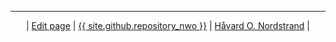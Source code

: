 <hr />
<p align="center">
    | <a href="{% github_edit_link %}">Edit page</a>
    | <a href="{{ site.github.repository_url }}">{{ site.github.repository_nwo }}</a>
    | <a href="https://haavard.tech">Håvard O. Nordstrand</a>
    |
</p>
